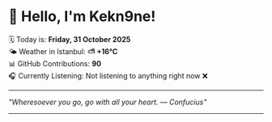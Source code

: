 # 👋 Hello, I'm Kekn9ne!

🗓️ Today is: **Friday, 31 October 2025**  
🌤️ Weather in Istanbul: **⛅️  +16°C**  
📊 GitHub Contributions: **90**  
🎧 Currently Listening: Not listening to anything right now ❌

---

_"Wheresoever you go, go with all your heart. — *Confucius*"_

---
